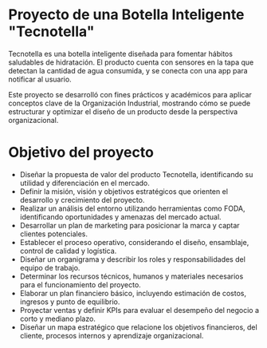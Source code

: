 # Proyecto de una Botella Inteligente "Tecnotella"
Tecnotella es una botella inteligente diseñada para fomentar hábitos saludables de hidratación. El producto cuenta con sensores en la tapa que detectan la cantidad de agua consumida, y se conecta con una app para notificar al usuario.

Este proyecto se desarrolló con fines prácticos y académicos para aplicar conceptos clave de la Organización Industrial, mostrando cómo se puede estructurar y optimizar el diseño de un producto desde la perspectiva organizacional.

# Objetivo del proyecto
* Diseñar la propuesta de valor del producto Tecnotella, identificando su utilidad y diferenciación en el mercado.
* Definir la misión, visión y objetivos estratégicos que orienten el desarrollo y crecimiento del proyecto.
* Realizar un análisis del entorno utilizando herramientas como FODA, identificando oportunidades y amenazas del mercado actual.
* Desarrollar un plan de marketing para posicionar la marca y captar clientes potenciales.
* Establecer el proceso operativo, considerando el diseño, ensamblaje, control de calidad y logística.
* Diseñar un organigrama y describir los roles y responsabilidades del equipo de trabajo.
* Determinar los recursos técnicos, humanos y materiales necesarios para el funcionamiento del proyecto.
* Elaborar un plan financiero básico, incluyendo estimación de costos, ingresos y punto de equilibrio.
* Proyectar ventas y definir KPIs para evaluar el desempeño del negocio a corto y mediano plazo.
* Diseñar un mapa estratégico que relacione los objetivos financieros, del cliente, procesos internos y aprendizaje organizacional.

